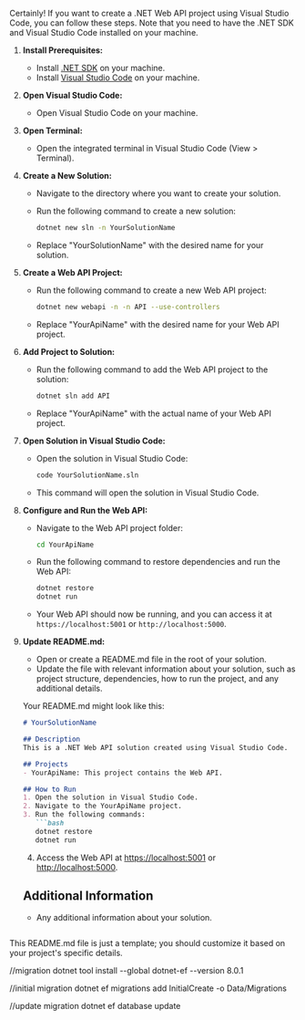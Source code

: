 Certainly! If you want to create a .NET Web API project using Visual Studio Code, you can follow these steps. Note that you need to have the .NET SDK and Visual Studio Code installed on your machine.

1. **Install Prerequisites:**
   - Install [.NET SDK](https://dotnet.microsoft.com/download) on your machine.
   - Install [Visual Studio Code](https://code.visualstudio.com/) on your machine.

2. **Open Visual Studio Code:**
   - Open Visual Studio Code on your machine.

3. **Open Terminal:**
   - Open the integrated terminal in Visual Studio Code (View > Terminal).

4. **Create a New Solution:**
   - Navigate to the directory where you want to create your solution.
   - Run the following command to create a new solution:

     ```bash
     dotnet new sln -n YourSolutionName
     ```

   - Replace "YourSolutionName" with the desired name for your solution.

5. **Create a Web API Project:**
   - Run the following command to create a new Web API project:

     ```bash
     dotnet new webapi -n -n API --use-controllers
     ```

   - Replace "YourApiName" with the desired name for your Web API project.

6. **Add Project to Solution:**
   - Run the following command to add the Web API project to the solution:

     ```bash
     dotnet sln add API
     ```

   - Replace "YourApiName" with the actual name of your Web API project.

7. **Open Solution in Visual Studio Code:**
   - Open the solution in Visual Studio Code:

     ```bash
     code YourSolutionName.sln
     ```

   - This command will open the solution in Visual Studio Code.

8. **Configure and Run the Web API:**
   - Navigate to the Web API project folder:

     ```bash
     cd YourApiName
     ```

   - Run the following command to restore dependencies and run the Web API:

     ```bash
     dotnet restore
     dotnet run
     ```

   - Your Web API should now be running, and you can access it at `https://localhost:5001` or `http://localhost:5000`.

9. **Update README.md:**
   - Open or create a README.md file in the root of your solution.
   - Update the file with relevant information about your solution, such as project structure, dependencies, how to run the project, and any additional details.

   Your README.md might look like this:

   ```markdown
   # YourSolutionName

   ## Description
   This is a .NET Web API solution created using Visual Studio Code.

   ## Projects
   - YourApiName: This project contains the Web API.

   ## How to Run
   1. Open the solution in Visual Studio Code.
   2. Navigate to the YourApiName project.
   3. Run the following commands:
      ```bash
      dotnet restore
      dotnet run
      ```
   4. Access the Web API at [https://localhost:5001](https://localhost:5001) or [http://localhost:5000](http://localhost:5000).

   ## Additional Information
   - Any additional information about your solution.
   ```

This README.md file is just a template; you should customize it based on your project's specific details.


//migration
dotnet tool install --global dotnet-ef --version 8.0.1


//initial migration
dotnet ef migrations add InitialCreate -o Data/Migrations

//update migration
 dotnet ef database update